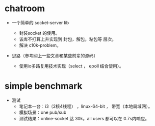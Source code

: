 # chatroom

* 一个简单的 socket-server lib
    *  封装socket 的使用。
    *  该库不打算上升实现到 封包，解包，粘包等 层次。
    *  解决 c10k-problem。

*  思路（参考网上一些文章和某些前辈的源码）
    *  使用io多路复用技术实现（select ， epoll 结合使用）。


# simple benchmark

* 测试
    * 笔记本一台：i3（2核4线程） ，linux-64-bit ， 带宽（本地局域网）。
    * 模拟场景：one pub/sub
    * 测试结果：online-socket 达 30k，all users 都可以在 0.7s内响应。
